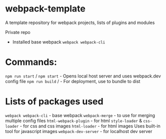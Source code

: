 # webpack-template
A template repository for webpack projects, lists of plugins and modules 

Private repo

- Installed base webpack `webpack webpack-cli`

# Commands:
`npm run start` / `npm start` - Opens local host server and uses webpack.dev config file
`npm run build` / - For deployment, use to bundle to dist

# Lists of packages used

`webpack webpack-cli` - base webpack
`webpack-merge` - to use for merging multiple config files
`html-webpack-plugin` - for html
`style-loader` & `css-loader` - for css and css images
`html-loader` - for html images
Uses built-in tool for javascript images
`webpack-dev-server` - for localhost dev server



